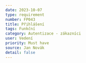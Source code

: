 ```yaml
---
date: 2023-10-07
type: requirement
number: FP043
title: Přihlášení
tags: Funkční
category: Autentizace - zákazníci
user: Vedení
priority: Must have
source: Jan Novák
detail: false
---
```


